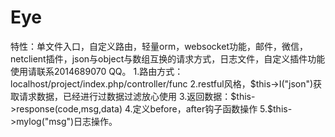 # Eye
特性：单文件入口，自定义路由，轻量orm，websocket功能，邮件，微信，netclient插件，json与object与数组互换的请求方式，日志文件，自定义插件功能
使用请联系2014689070 QQ。
1.路由方式：localhost/project/index.php/controller/func
2.restful风格，$this->I("json")获取请求数据，已经进行过数据过滤放心使用
3.返回数据：$this->response(code,msg,data)
4.定义before，after钩子函数操作
5.$this->mylog("msg")日志操作。

